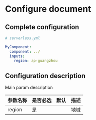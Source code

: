 # Configure document

## Complete configuration

```yml
# serverless.yml

MyComponent:
  component: ../
  inputs:
    region: ap-guangzhou
```

## Configuration description

Main param description

| 参数名称 | 是否必选 | 默认 | 描述 |
| -------- | -------- | ---- | ---- |
| region   | 是       |      | 地域 |
